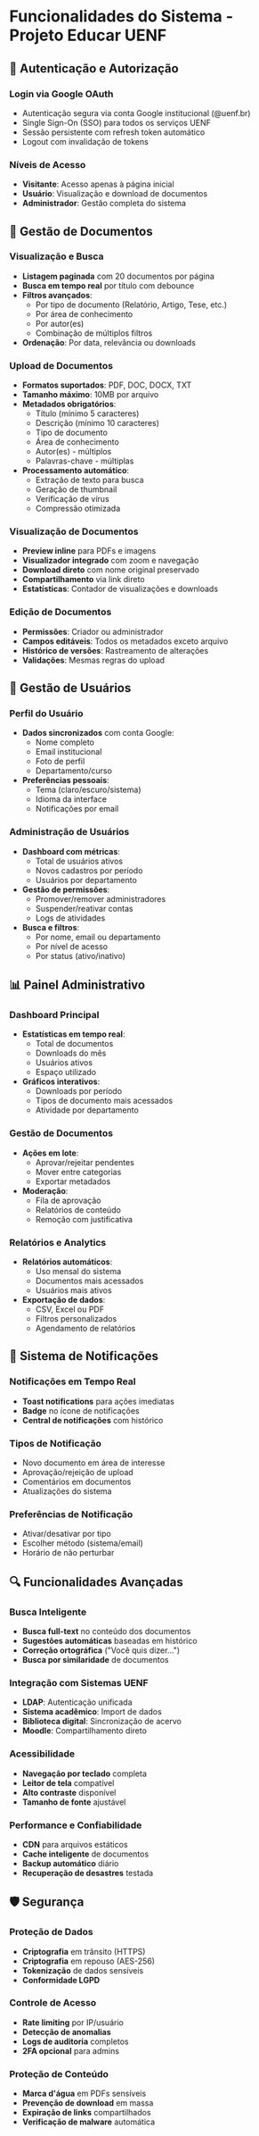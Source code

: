 # Funcionalidades do Sistema - Projeto Educar UENF

## 🔐 Autenticação e Autorização

### Login via Google OAuth

- Autenticação segura via conta Google institucional (@uenf.br)
- Single Sign-On (SSO) para todos os serviços UENF
- Sessão persistente com refresh token automático
- Logout com invalidação de tokens

### Níveis de Acesso

- **Visitante**: Acesso apenas à página inicial
- **Usuário**: Visualização e download de documentos
- **Administrador**: Gestão completa do sistema

## 📄 Gestão de Documentos

### Visualização e Busca

- **Listagem paginada** com 20 documentos por página
- **Busca em tempo real** por título com debounce
- **Filtros avançados**:
  - Por tipo de documento (Relatório, Artigo, Tese, etc.)
  - Por área de conhecimento
  - Por autor(es)
  - Combinação de múltiplos filtros
- **Ordenação**: Por data, relevância ou downloads

### Upload de Documentos

- **Formatos suportados**: PDF, DOC, DOCX, TXT
- **Tamanho máximo**: 10MB por arquivo
- **Metadados obrigatórios**:
  - Título (mínimo 5 caracteres)
  - Descrição (mínimo 10 caracteres)
  - Tipo de documento
  - Área de conhecimento
  - Autor(es) - múltiplos
  - Palavras-chave - múltiplas
- **Processamento automático**:
  - Extração de texto para busca
  - Geração de thumbnail
  - Verificação de vírus
  - Compressão otimizada

### Visualização de Documentos

- **Preview inline** para PDFs e imagens
- **Visualizador integrado** com zoom e navegação
- **Download direto** com nome original preservado
- **Compartilhamento** via link direto
- **Estatísticas**: Contador de visualizações e downloads

### Edição de Documentos

- **Permissões**: Criador ou administrador
- **Campos editáveis**: Todos os metadados exceto arquivo
- **Histórico de versões**: Rastreamento de alterações
- **Validações**: Mesmas regras do upload

## 👥 Gestão de Usuários

### Perfil do Usuário

- **Dados sincronizados** com conta Google:
  - Nome completo
  - Email institucional
  - Foto de perfil
  - Departamento/curso
- **Preferências pessoais**:
  - Tema (claro/escuro/sistema)
  - Idioma da interface
  - Notificações por email

### Administração de Usuários

- **Dashboard com métricas**:
  - Total de usuários ativos
  - Novos cadastros por período
  - Usuários por departamento
- **Gestão de permissões**:
  - Promover/remover administradores
  - Suspender/reativar contas
  - Logs de atividades
- **Busca e filtros**:
  - Por nome, email ou departamento
  - Por nível de acesso
  - Por status (ativo/inativo)

## 📊 Painel Administrativo

### Dashboard Principal

- **Estatísticas em tempo real**:
  - Total de documentos
  - Downloads do mês
  - Usuários ativos
  - Espaço utilizado
- **Gráficos interativos**:
  - Downloads por período
  - Tipos de documento mais acessados
  - Atividade por departamento

### Gestão de Documentos

- **Ações em lote**:
  - Aprovar/rejeitar pendentes
  - Mover entre categorias
  - Exportar metadados
- **Moderação**:
  - Fila de aprovação
  - Relatórios de conteúdo
  - Remoção com justificativa

### Relatórios e Analytics

- **Relatórios automáticos**:
  - Uso mensal do sistema
  - Documentos mais acessados
  - Usuários mais ativos
- **Exportação de dados**:
  - CSV, Excel ou PDF
  - Filtros personalizados
  - Agendamento de relatórios

## 🔔 Sistema de Notificações

### Notificações em Tempo Real

- **Toast notifications** para ações imediatas
- **Badge** no ícone de notificações
- **Central de notificações** com histórico

### Tipos de Notificação

- Novo documento em área de interesse
- Aprovação/rejeição de upload
- Comentários em documentos
- Atualizações do sistema

### Preferências de Notificação

- Ativar/desativar por tipo
- Escolher método (sistema/email)
- Horário de não perturbar

## 🔍 Funcionalidades Avançadas

### Busca Inteligente

- **Busca full-text** no conteúdo dos documentos
- **Sugestões automáticas** baseadas em histórico
- **Correção ortográfica** ("Você quis dizer...")
- **Busca por similaridade** de documentos

### Integração com Sistemas UENF

- **LDAP**: Autenticação unificada
- **Sistema acadêmico**: Import de dados
- **Biblioteca digital**: Sincronização de acervo
- **Moodle**: Compartilhamento direto

### Acessibilidade

- **Navegação por teclado** completa
- **Leitor de tela** compatível
- **Alto contraste** disponível
- **Tamanho de fonte** ajustável

### Performance e Confiabilidade

- **CDN** para arquivos estáticos
- **Cache inteligente** de documentos
- **Backup automático** diário
- **Recuperação de desastres** testada

## 🛡️ Segurança

### Proteção de Dados

- **Criptografia** em trânsito (HTTPS)
- **Criptografia** em repouso (AES-256)
- **Tokenização** de dados sensíveis
- **Conformidade LGPD**

### Controle de Acesso

- **Rate limiting** por IP/usuário
- **Detecção de anomalias**
- **Logs de auditoria** completos
- **2FA opcional** para admins

### Proteção de Conteúdo

- **Marca d'água** em PDFs sensíveis
- **Prevenção de download** em massa
- **Expiração de links** compartilhados
- **Verificação de malware** automática
